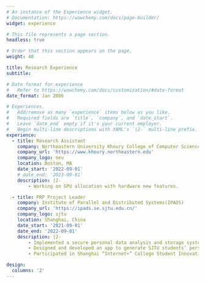 ```yaml
---
# An instance of the Experience widget.
# Documentation: https://wowchemy.com/docs/page-builder/
widget: experience

# This file represents a page section.
headless: true

# Order that this section appears on the page.
weight: 40

title: Research Experience
subtitle:

# Date format for experience
#   Refer to https://wowchemy.com/docs/customization/#date-format
date_format: Jan 2006

# Experiences.
#   Add/remove as many `experience` items below as you like.
#   Required fields are `title`, `company`, and `date_start`.
#   Leave `date_end` empty if it's your current employer.
#   Begin multi-line descriptions with YAML's `|2-` multi-line prefix.
experience:
  - title: Research Assistant
    company: Northeastern University Khoury College of Computer Science
    company_url: 'https://www.khoury.northeastern.edu'
    company_logo: neu
    location: Boston, MA
    date_start: '2022-09-01'
    # date_end: '2023-09-01'
    description: |2-
        - Working on GPU allocation with hardware new features.

  - title: PRP Project Leader
    company: Institute of Parallel and Distributed Systems(IPADS)
    company_url: 'https://ipads.se.sjtu.edu.cn/'
    company_logo: sjtu
    location: Shanghai, China
    date_start: '2021-09-01'
    date_end: '2022-09-01'
    description: |2-
        - Implemented a secure personal data analysis and storage system on Hikey960 using OPTEE and AOSP.
        - Designed and developed an app to generate SJTU students’ personal annual report.
        - Participated in Shanghai “Internet+” College Student Innovation and Entrepreneurship Contest as an SJTU representative.

design:
  columns: '2'
---
```

